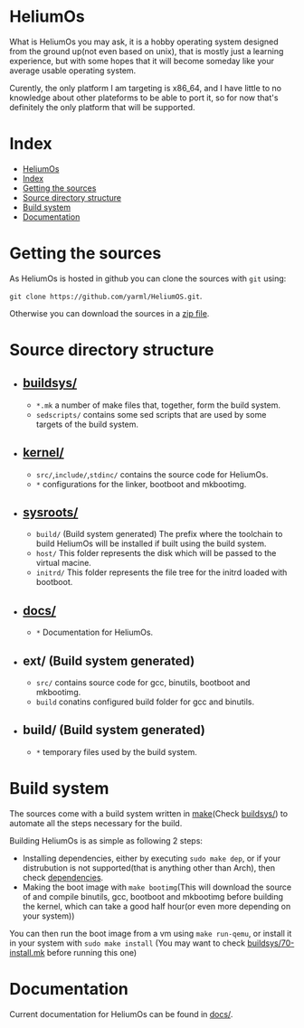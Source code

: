 # HeliumOs
What is HeliumOs you may ask, it is a hobby operating system designed from
the ground up(not even based on unix), that is mostly just a learning
experience, but with some hopes that it will become
someday like your average usable operating system.

Curently, the only platform I am targeting is x86_64, and I have little to no
knowledge about other plateforms to be able to port it, so for now that's
definitely the only platform that will be supported.

# Index
- [HeliumOs](#heliumos)
- [Index](#index)
- [Getting the sources](#getting-the-sources)
- [Source directory structure](#source-directory-structure)
- [Build system](#build-system)
- [Documentation](#documentation)

# Getting the sources
As HeliumOs is hosted in github you can clone the sources with `git` using:

`git clone https://github.com/yarml/HeliumOS.git`.

Otherwise you can download the sources in a [zip file].


# Source directory structure
* ## [buildsys/]
  * `*.mk` a number of make files that, together, form the build system.
  * `sedscripts/` contains some sed scripts that are used by some targets of
 the build system.

* ## [kernel/]
  * `src/`,`include/`,`stdinc/` contains the source code for HeliumOs.
  * `*` configurations for the linker, bootboot and mkbootimg.

* ## [sysroots/]
  * `build/` (Build system generated) The prefix where the toolchain to build
    HeliumOs will be installed if built using the build system.
  * `host/` This folder represents the disk which will be passed to the
  virtual macine.
  * `initrd/` This folder represents the file tree for the initrd
  loaded with bootboot.

* ## [docs/]
  * `*` Documentation for HeliumOs.

* ## ext/ (Build system generated)
  * `src/` contains source code for gcc, binutils, bootboot and mkbootimg.
  * `build` conatins configured build folder for gcc and binutils.

* ## build/ (Build system generated)
  * `*` temporary files used by the build system.

# Build system
The sources come with a build system written in [make](Check [buildsys/])
to automate all the steps necessary for the build.

Building HeliumOs is as simple as following 2 steps:
* Installing dependencies, either by executing `sudo make dep`, or if your
distrubution is not supported(that is anything other than Arch),
then check [dependencies].
* Making the boot image with `make bootimg`(This will download the source of
and compile binutils, gcc, bootboot and mkbootimg before building the kernel,
which can take a good half hour(or even more depending on your system))

You can then run the boot image from a vm using `make run-qemu`, or install
it in your system with `sudo make install`
(You may want to check [buildsys/70-install.mk] before running this one)

# Documentation
Current documentation for HeliumOs can be found in [docs/].

<!-- Raw links  -->
[buildsys/]: buildsys/
[kernel/]: kernel/
[sysroots/]: sysroots/
[docs/]: docs/
[buildsys/70-install.mk]: buildsys/70-install.mk

<!-- Named links  -->
[dependencies]: docs/Dependencies.md

<!-- External links  -->
[make]: https://en.wikipedia.org/wiki/Make_(software)
[zip file]: https://github.com/YavaCoco/HeliumOS/archive/refs/heads/master.zip
